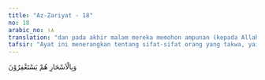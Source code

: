 ```yaml
---
title: "Az-Zariyat - 18"
no: 18
arabic_no: ١٨
translation: "dan pada akhir malam mereka memohon ampunan (kepada Allah)."
tafsir: "Ayat ini menerangkan tentang sifat-sifat orang yang takwa, yaitu sedikit sekali tidur di waktu malam karena mengisi waktu dengan salat Tahajud. Mereka dalam melakukan ibadah tahajudnya merasa tenang dan penuh dengan kerinduan dan dalam munajatnya kepada Allah sengaja memilih waktu yang sunyi dari gangguan makhluk lain seperti dua orang pengantin baru dalam menumpahkan isi hati kepada kesayangannya, tentu memilih tempat dan waktu yang nyaman dan aman bebas dari gangguan siapa pun. Mereka ingat bahwa hidup berkumpul dengan keluarga dan yang lainnya tidak dapat berlangsung selama-lamanya. Bila telah tiba ajal, pasti berpisah, masuk ke dalam kubur, masing-masing sendirian saja. Oleh karena itu, sebelum tiba waktu perpisahan, mereka merasa sangat perlu mengadakan hubungan khidmat dan mahabbah dengan Tuhan Yang Mahakuasa, satu-satunya penguasa yang dapat memenuhi segala harapan. Di akhir-akhir malam (pada waktu sahur) mereka memohon ampun kepada Allah. Sengaja dipilihnya waktu sahur itu oleh karena kebanyakan orang sedang tidur nyenyak, keadaan sunyi dari segala kesibukan sehingga mudah menjalin hubungan dengan Tuhannya."
---
```


وَبِالْاَسْحَارِ هُمْ يَسْتَغْفِرُوْنَ 
